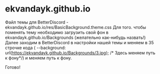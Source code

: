 # ekvandayk.github.io

Файл темы для BetterDiscord - ekvandayk.github.io/res/BasicBackground.theme.css
Для того. чтобы поменять тему необходимо загрузить свой фон в ekvandayk.github.io/Backgrounds  (желательно как-нибудь назвать!)
Далее заходим в BetterDiscord в настройки нашей темы и меняем в 35 строчке кода (	--background:					url(https://ekvandayk.github.io/Backgrounds/3.jpg);	/* Здесь меняем путь к фону*/) и меняем путь к фону.

Готово!
